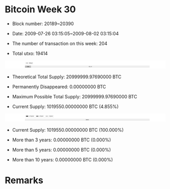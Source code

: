 # Bitcoin Week 30

- Block number: 20189~20390

- Date: 2009-07-26 03:15:05~2009-08-02 03:15:04

- The number of transaction on this week: 204

- Total utxo: 19414

![](../images/mined_week30.png)

- Theoretical Total Supply: 20999999.97690000 BTC

- Permanently Disappeared: 0.00000000 BTC

- Maximum Possible Total Supply: 20999999.97690000 BTC

- Current Supply: 1019550.00000000 BTC (4.855%)

![](../images/year_week30.png)


- Current Supply: 1019550.00000000 BTC (100.000%)

- More than 3 years: 0.00000000 BTC (0.000%)

- More than 5 years: 0.00000000 BTC (0.000%)

- More than 10 years: 0.00000000 BTC (0.000%)

# Remarks

